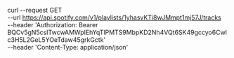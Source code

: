 curl --request GET \
  --url https://api.spotify.com/v1/playlists/1yhasvKTi8wJMmpt1mj57J/tracks \
  --header 'Authorization: Bearer BQCv5gN5csITwcwAMWplEhYqTlPMTS9MbpKD2Nh4VQt6SK49gccyo6Cwlc3H5L2GeL5YOeTdaw45grkGctk' \
  --header 'Content-Type: application/json'